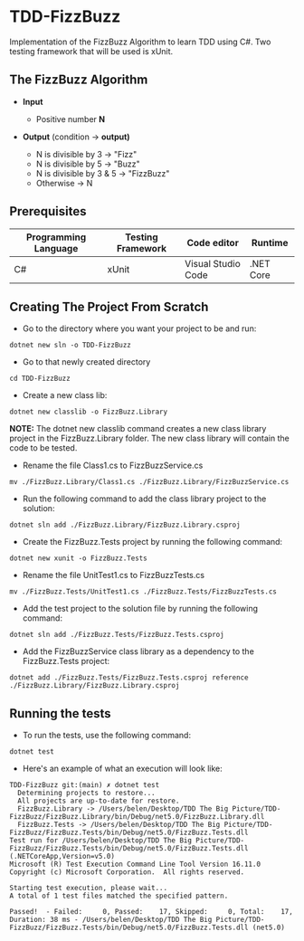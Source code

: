 # TDD-FizzBuzz

Implementation of the FizzBuzz Algorithm to learn TDD using C#.
Two testing framework that will be used is xUnit.

## The FizzBuzz Algorithm

- **Input**

  - Positive number **N**

- **Output** (condition -> **output)**
  - N is divisible by 3 -> "Fizz"
  - N is divisible by 5 -> "Buzz"
  - N is divisible by 3 & 5 -> "FizzBuzz"
  - Otherwise -> N

## Prerequisites

| **Programming Language** | **Testing Framework** | **Code editor**    | **Runtime** |
| ------------------------ | --------------------- | ------------------ | ----------- |
| C#                       | xUnit                 | Visual Studio Code | .NET Core   |

## Creating The Project From Scratch

- Go to the directory where you want your project to be and run:

`dotnet new sln -o TDD-FizzBuzz`

- Go to that newly created directory

`cd TDD-FizzBuzz`

- Create a new class lib:

`dotnet new classlib -o FizzBuzz.Library`

**NOTE:** The dotnet new classlib command creates a new class library project in the FizzBuzz.Library folder. The new class library will contain the code to be tested.

- Rename the file Class1.cs to FizzBuzzService.cs

`mv ./FizzBuzz.Library/Class1.cs ./FizzBuzz.Library/FizzBuzzService.cs`

- Run the following command to add the class library project to the solution:

`dotnet sln add ./FizzBuzz.Library/FizzBuzz.Library.csproj`

- Create the FizzBuzz.Tests project by running the following command:

`dotnet new xunit -o FizzBuzz.Tests`

- Rename the file UnitTest1.cs to FizzBuzzTests.cs

`mv ./FizzBuzz.Tests/UnitTest1.cs ./FizzBuzz.Tests/FizzBuzzTests.cs`

- Add the test project to the solution file by running the following command:

`dotnet sln add ./FizzBuzz.Tests/FizzBuzz.Tests.csproj`

- Add the FizzBuzzService class library as a dependency to the FizzBuzz.Tests project:

`dotnet add ./FizzBuzz.Tests/FizzBuzz.Tests.csproj reference ./FizzBuzz.Library/FizzBuzz.Library.csproj`

## Running the tests

- To run the tests, use the following command:

`dotnet test`

- Here's an example of what an execution will look like:

```
TDD-FizzBuzz git:(main) ✗ dotnet test
  Determining projects to restore...
  All projects are up-to-date for restore.
  FizzBuzz.Library -> /Users/belen/Desktop/TDD The Big Picture/TDD-FizzBuzz/FizzBuzz.Library/bin/Debug/net5.0/FizzBuzz.Library.dll
  FizzBuzz.Tests -> /Users/belen/Desktop/TDD The Big Picture/TDD-FizzBuzz/FizzBuzz.Tests/bin/Debug/net5.0/FizzBuzz.Tests.dll
Test run for /Users/belen/Desktop/TDD The Big Picture/TDD-FizzBuzz/FizzBuzz.Tests/bin/Debug/net5.0/FizzBuzz.Tests.dll (.NETCoreApp,Version=v5.0)
Microsoft (R) Test Execution Command Line Tool Version 16.11.0
Copyright (c) Microsoft Corporation.  All rights reserved.

Starting test execution, please wait...
A total of 1 test files matched the specified pattern.

Passed!  - Failed:     0, Passed:    17, Skipped:     0, Total:    17, Duration: 38 ms - /Users/belen/Desktop/TDD The Big Picture/TDD-FizzBuzz/FizzBuzz.Tests/bin/Debug/net5.0/FizzBuzz.Tests.dll (net5.0)
```
